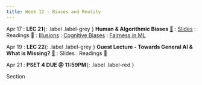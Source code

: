 ```yaml
---
title: Week 12 - Biases and Reality
---
```


Apr 17
: **LEC 21**{: .label .label-grey } **Human & Algorithmic Biases** [🎥](https://harvard.hosted.panopto.com/Panopto/Pages/Viewer.aspx?id=4a0b889e-f266-4ff2-b031-afa1010619a6) 
  : [Slides](https://canvas.harvard.edu/files/17336763/download?download_frd=1)
: Readings 📖
: [Illusions](https://www.vox.com/science-and-health/20978285/optical-illusion-science-humility-reality-polarization)
: [Cognitive Biases](https://canvas.harvard.edu/files/17335803/download?download_frd=1)
: [Fairness in ML](https://fairmlbook.org/introduction.html)

Apr 19
: **LEC 22**{: .label .label-grey } **Guest Lecture - Towards General AI & What is Missing?** [🎥](https://harvard.hosted.panopto.com/Panopto/Pages/Viewer.aspx?id=a713e071-30df-40c4-b0dd-afa1010619c9) 
  : Slides
: Readings 📖


Apr 21
: **PSET 4 DUE @ 11:59PM**{: .label .label-red }

Section

